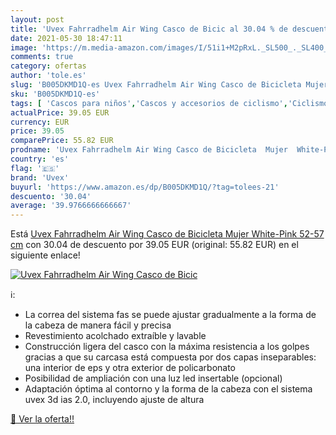 ```yaml
---
layout: post
title: 'Uvex Fahrradhelm Air Wing Casco de Bicic al 30.04 % de descuento'
date: 2021-05-30 18:47:11
image: 'https://m.media-amazon.com/images/I/51i1+M2pRxL._SL500_._SL400_.jpg'
comments: true
category: ofertas
author: 'tole.es'
slug: 'B005DKMD1Q-es Uvex Fahrradhelm Air Wing Casco de Bicicleta Mujer White-...'
sku: 'B005DKMD1Q-es'
tags: [ 'Cascos para niños','Cascos y accesorios de ciclismo','Ciclismo','Deportes y aire libre','Ropa y equipo para deportes','bicicleta','uvex', ]
actualPrice: 39.05 EUR
currency: EUR
price: 39.05
comparePrice: 55.82 EUR
prodname: 'Uvex Fahrradhelm Air Wing Casco de Bicicleta  Mujer  White-Pink  52-57 cm'
country: 'es'
flag: '🇪🇸'
brand: 'Uvex'
buyurl: 'https://www.amazon.es/dp/B005DKMD1Q/?tag=tolees-21'
descuento: '30.04'
average: '39.9766666666667'
---
```


Está [Uvex Fahrradhelm Air Wing Casco de Bicicleta  Mujer  White-Pink  52-57 cm](https://www.amazon.es/dp/B005DKMD1Q/?tag=tolees-21) con 30.04 de descuento por 39.05 EUR (original: 55.82 EUR) en el siguiente enlace!

[![Uvex Fahrradhelm Air Wing Casco de Bicic](https://m.media-amazon.com/images/I/51i1+M2pRxL._SL500_._SL400_.jpg)](https://www.amazon.es/dp/B005DKMD1Q/?tag=tolees-21)

ℹ️:

- La correa del sistema fas se puede ajustar gradualmente a la forma de la cabeza de manera fácil y precisa
- Revestimiento acolchado extraíble y lavable
- Construcción ligera del casco con la máxima resistencia a los golpes gracias a que su carcasa está compuesta por dos capas inseparables: una interior de eps y otra exterior de policarbonato
- Posibilidad de ampliación con una luz led insertable (opcional)
- Adaptación óptima al contorno y la forma de la cabeza con el sistema uvex 3d ias 2.0, incluyendo ajuste de altura

[🛒 Ver la oferta!!](https://www.amazon.es/dp/B005DKMD1Q/?tag=tolees-21)
